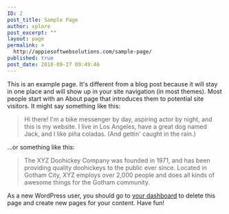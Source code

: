 ```yaml
---
ID: 2
post_title: Sample Page
author: xplore
post_excerpt: ""
layout: page
permalink: >
  http://appiesoftwebsolutions.com/sample-page/
published: true
post_date: 2018-09-27 09:49:46
---
```

This is an example page. It's different from a blog post because it will stay in one place and will show up in your site navigation (in most themes). Most people start with an About page that introduces them to potential site visitors. It might say something like this:

<blockquote>Hi there! I'm a bike messenger by day, aspiring actor by night, and this is my website. I live in Los Angeles, have a great dog named Jack, and I like pi&#241;a coladas. (And gettin' caught in the rain.)</blockquote>

...or something like this:

<blockquote>The XYZ Doohickey Company was founded in 1971, and has been providing quality doohickeys to the public ever since. Located in Gotham City, XYZ employs over 2,000 people and does all kinds of awesome things for the Gotham community.</blockquote>

As a new WordPress user, you should go to <a href="http://appiesoftwebsolutions.com/wp-admin/">your dashboard</a> to delete this page and create new pages for your content. Have fun!